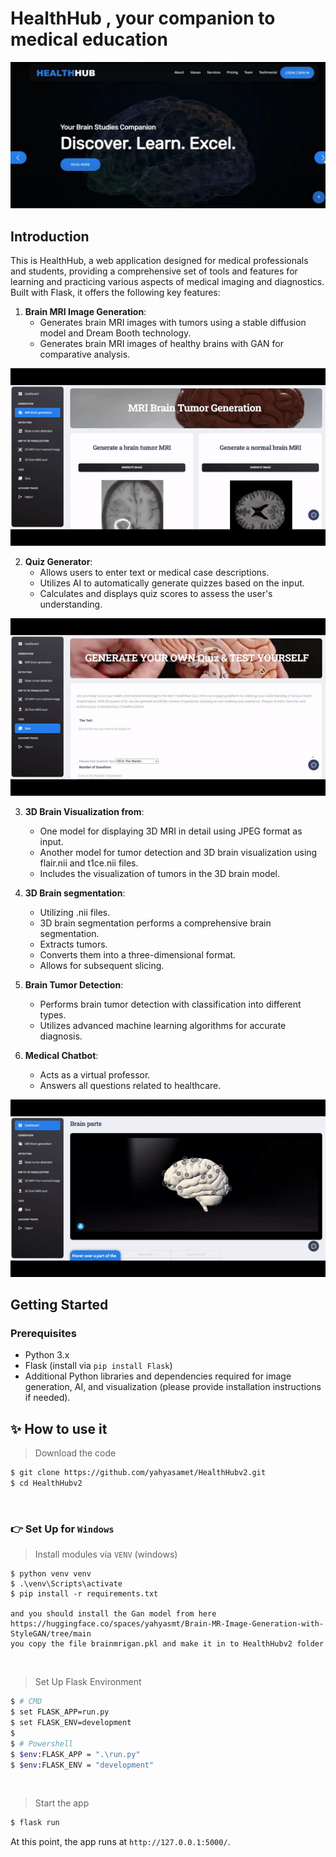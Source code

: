 # HealthHub , your companion to medical education

![App Screenshot](image.png)

## Introduction

This is HealthHub, a web application designed for medical professionals and students, providing a comprehensive set of tools and features for learning and practicing various aspects of medical imaging and diagnostics. Built with Flask, it offers the following key features:

1. **Brain MRI Image Generation**:
    - Generates brain MRI images with tumors using a stable diffusion model and Dream Booth technology.
    - Generates brain MRI images of healthy brains with GAN for comparative analysis.
   
![mri image generator](apps/static/assets_old/mdl/ezgif.com-video-to-gif.gif)

2. **Quiz Generator**:
    - Allows users to enter text or medical case descriptions.
    - Utilizes AI to automatically generate quizzes based on the input.
    - Calculates and displays quiz scores to assess the user's understanding.
  
![mri image generator](apps/static/assets_old/mdl/quiz_gif.gif)


3. **3D Brain Visualization from**:
    - One model for displaying 3D MRI in detail using JPEG format as input.
    - Another model for tumor detection and 3D brain visualization using flair.nii and t1ce.nii files.
    - Includes the visualization of tumors in the 3D brain model.

4. **3D Brain segmentation**:
    - Utilizing .nii files.
    - 3D brain segmentation performs a comprehensive brain segmentation.
    - Extracts tumors.
    - Converts them into a three-dimensional format.
    - Allows for subsequent slicing.

5. **Brain Tumor Detection**:
    - Performs brain tumor detection with classification into different types.
    - Utilizes advanced machine learning algorithms for accurate diagnosis.

6. **Medical Chatbot**:
    - Acts as a virtual professor.
    - Answers all questions related to healthcare.

![mri image generator](apps/static/assets_old/mdl/chat_gif.gif)
## Getting Started

### Prerequisites

- Python 3.x
- Flask (install via `pip install Flask`)
- Additional Python libraries and dependencies required for image generation, AI, and visualization (please provide installation instructions if needed).

## ✨ How to use it

> Download the code 

```bash
$ git clone https://github.com/yahyasamet/HealthHubv2.git
$ cd HealthHubv2
```

<br />

### 👉 Set Up for `Windows` 

> Install modules via `VENV` (windows) 

```
$ python venv venv
$ .\venv\Scripts\activate
$ pip install -r requirements.txt

and you should install the Gan model from here https://huggingface.co/spaces/yahyasmt/Brain-MR-Image-Generation-with-StyleGAN/tree/main
you copy the file brainmrigan.pkl and make it in to HealthHubv2 folder
```

<br />

> Set Up Flask Environment

```bash
$ # CMD 
$ set FLASK_APP=run.py
$ set FLASK_ENV=development
$
$ # Powershell
$ $env:FLASK_APP = ".\run.py"
$ $env:FLASK_ENV = "development"
```

<br />

> Start the app

```bash
$ flask run
```

At this point, the app runs at `http://127.0.0.1:5000/`. 

<br />

